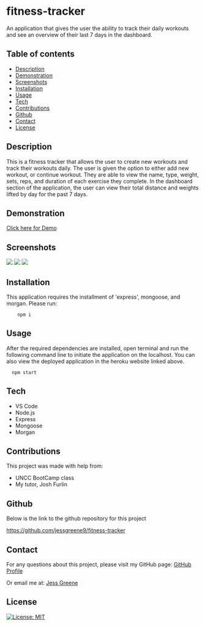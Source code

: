 # fitness-tracker
An application that gives the user the ability to track their daily workouts and see an overview of their last 7 days in the dashboard.

## Table of contents

- [Description](#description)
- [Demonstration](#demonstration)
- [Screenshots](#screenshots)
- [Installation](#installation)
- [Usage](#usage)
- [Tech](#tech)
- [Contributions](#contributions)
- [Github](#github)
- [Contact](#contact)
- [License](#license)

## Description

This is a fitness tracker that allows the user to create new workouts and track their workouts daily. The user is given the option to either add new workout, or continue workout. They are able to view the name, type, weight, sets, reps, and duration of each exercise they complete. In the dashboard section of the application, the user can view their total distance and weights lifted by day for the past 7 days. 

## Demonstration
[Click here for Demo](https://drive.google.com/file/d/1Ie8_PaI30G7Dp46bA2DAhc8lofcmZzA6/view)


## Screenshots
<img src="./assets/images/screenshot.png">
<img src="./assets/images/screenshot2.png">
<img src="./assets/images/screenshot3.png">


## Installation
This application requires the installment of 'express', mongoose, and morgan. Please run:
  ```
      npm i
  ```


## Usage
After the required dependencies are installed, open terminal and run the following command line to initiate the application on the localhost. You can also view the deployed application in the heroku website linked above. 

  ```
    npm start

  ```
    


## Tech

- VS Code
- Node.js
- Express
- Mongoose
- Morgan

## Contributions

This project was made with help from:

* UNCC BootCamp class
* My tutor, Josh Furlin

## Github
Below is the link to the github repository for this project

<https://github.com/jessgreene9/fitness-tracker>

## Contact

    
For any questions about this project, please visit my GitHub page: [GitHub Profile](https://github.com/jessgreene9)
      
Or email me at: [Jess Greene](mailto:jess.greene9@gmail.com)


## License

[![License: MIT](https://img.shields.io/badge/License-MIT-yellow.svg)](https://opensource.org/licenses/MIT)
  
  